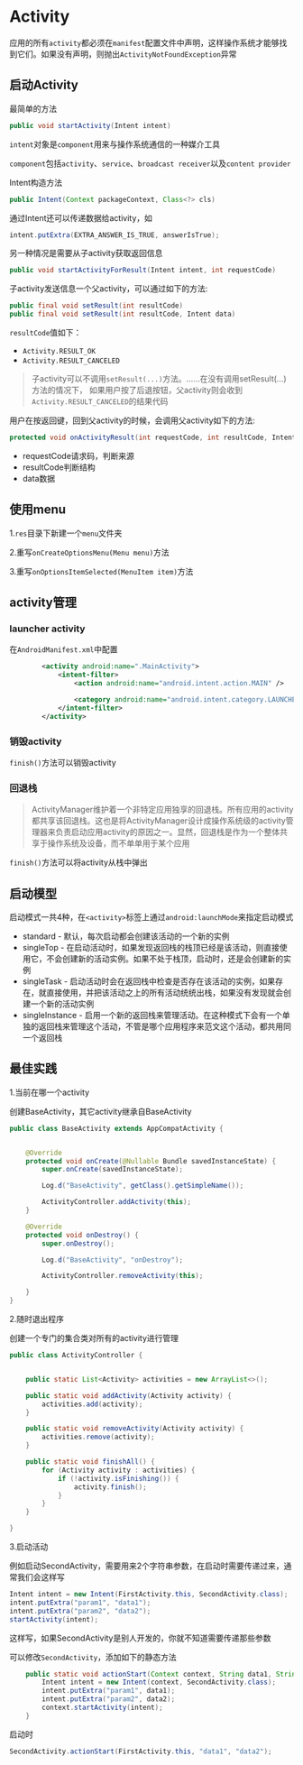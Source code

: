 # Activity

应用的所有`activity`都必须在`manifest`配置文件中声明，这样操作系统才能够找到它们。如果没有声明，则抛出`ActivityNotFoundException`异常

## 启动Activity

最简单的方法

```java
public void startActivity(Intent intent)
```

`intent`对象是`component`用来与操作系统通信的一种媒介工具

`component`包括`activity`、`service`、`broadcast receiver`以及`content provider`

Intent构造方法

```java
public Intent(Context packageContext, Class<?> cls)
```

通过Intent还可以传递数据给activity，如

```java
intent.putExtra(EXTRA_ANSWER_IS_TRUE, answerIsTrue);
```



另一种情况是需要从子activity获取返回信息

```java
public void startActivityForResult(Intent intent, int requestCode)
```

子activity发送信息一个父activity，可以通过如下的方法:

```java
public final void setResult(int resultCode)
public final void setResult(int resultCode, Intent data)
```

`resultCode`值如下：

+ `Activity.RESULT_OK`
+ `Activity.RESULT_CANCELED`

> 子activity可以不调用`setResult(...)`方法。……在没有调用setResult(...)方法的情况下， 如果用户按了后退按钮，父activity则会收到`Activity.RESULT_CANCELED`的结果代码 



用户在按返回键，回到父activity的时候，会调用父activity如下的方法:

```java
protected void onActivityResult(int requestCode, int resultCode, Intent data)
```

+ requestCode请求码，判断来源
+ resultCode判断结构
+ data数据

## 使用menu

1.`res`目录下新建一个`menu`文件夹

2.重写`onCreateOptionsMenu(Menu menu)`方法

3.重写`onOptionsItemSelected(MenuItem item)`方法



## activity管理

### launcher activity

在`AndroidManifest.xml`中配置

```xml
        <activity android:name=".MainActivity">
            <intent-filter>
                <action android:name="android.intent.action.MAIN" />

                <category android:name="android.intent.category.LAUNCHER" />
            </intent-filter>
        </activity>
```



### 销毁activity

`finish()`方法可以销毁activity



### 回退栈

>ActivityManager维护着一个非特定应用独享的回退栈。所有应用的activity都共享该回退栈。这也是将ActivityManager设计成操作系统级的activity管理器来负责启动应用activity的原因之一。显然，回退栈是作为一个整体共享于操作系统及设备，而不单单用于某个应用

`finish()`方法可以将activity从栈中弹出



## 启动模型

启动模式一共4种，在`<activity>`标签上通过`android:launchMode`来指定启动模式

+ standard - 默认，每次启动都会创建该活动的一个新的实例
+ singleTop - 在启动活动时，如果发现返回栈的栈顶已经是该活动，则直接使用它，不会创建新的活动实例。如果不处于栈顶，启动时，还是会创建新的实例
+ singleTask - 启动活动时会在返回栈中检查是否存在该活动的实例，如果存在，就直接使用，并把该活动之上的所有活动统统出栈，如果没有发现就会创建一个新的活动实例
+ singleInstance - 启用一个新的返回栈来管理活动。在这种模式下会有一个单独的返回栈来管理这个活动，不管是哪个应用程序来范文这个活动，都共用同一个返回栈



## 最佳实践

1.当前在哪一个activity

创建BaseActivity，其它activity继承自BaseActivity

```java
public class BaseActivity extends AppCompatActivity {


    @Override
    protected void onCreate(@Nullable Bundle savedInstanceState) {
        super.onCreate(savedInstanceState);

        Log.d("BaseActivity", getClass().getSimpleName());

        ActivityController.addActivity(this);
    }

    @Override
    protected void onDestroy() {
        super.onDestroy();

        Log.d("BaseActivity", "onDestroy");

        ActivityController.removeActivity(this);

    }
}
```



2.随时退出程序

创建一个专门的集合类对所有的activity进行管理

```java
public class ActivityController {


    public static List<Activity> activities = new ArrayList<>();

    public static void addActivity(Activity activity) {
        activities.add(activity);
    }

    public static void removeActivity(Activity activity) {
        activities.remove(activity);
    }

    public static void finishAll() {
        for (Activity activity : activities) {
            if (!activity.isFinishing()) {
                activity.finish();
            }
        }
    }

}
```



3.启动活动

例如启动SecondActivity，需要用来2个字符串参数，在启动时需要传递过来，通常我们会这样写

```java
Intent intent = new Intent(FirstActivity.this, SecondActivity.class);
intent.putExtra("param1", "data1");
intent.putExtra("param2", "data2");
startActivity(intent);
```

这样写，如果SecondActivity是别人开发的，你就不知道需要传递那些参数

可以修改`SecondActivity`，添加如下的静态方法

```java
    public static void actionStart(Context context, String data1, String data2) {
        Intent intent = new Intent(context, SecondActivity.class);
        intent.putExtra("param1", data1);
        intent.putExtra("param2", data2);
        context.startActivity(intent);
    }
```

启动时

```java
SecondActivity.actionStart(FirstActivity.this, "data1", "data2");
```

